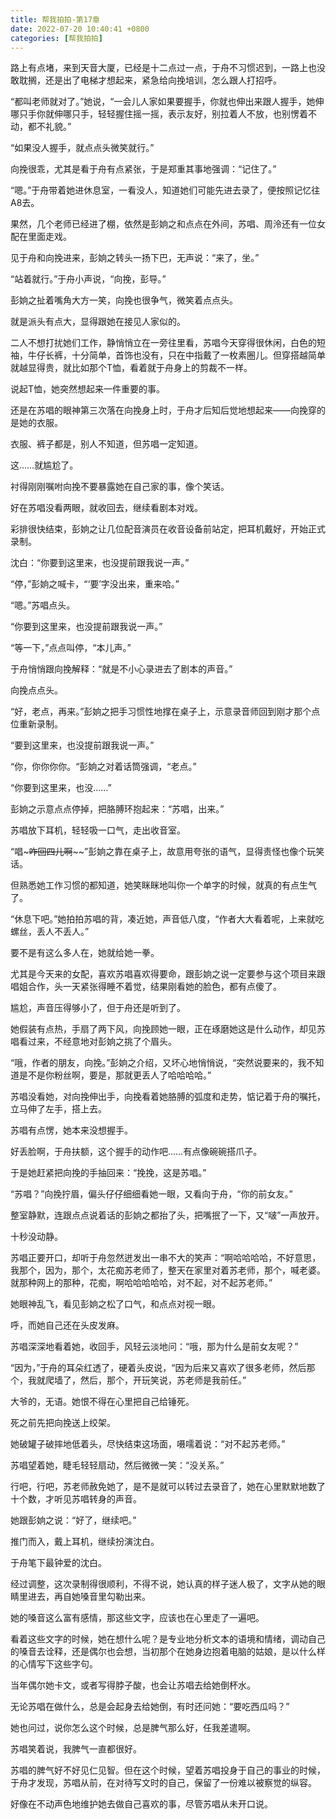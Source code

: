 ```yaml
---
title: 帮我拍拍-第17章
date: 2022-07-20 10:40:41 +0800
categories: [帮我拍拍]
---
```


路上有点堵，来到天音大厦，已经是十二点过一点，于舟不习惯迟到，一路上也没敢耽搁，还是出了电梯才想起来，紧急给向挽培训，怎么跟人打招呼。

“都叫老师就对了。”她说，“一会儿人家如果要握手，你就也伸出来跟人握手，她伸哪只手你就伸哪只手，轻轻握住摇一摇，表示友好，别拉着人不放，也别愣着不动，都不礼貌。”

“如果没人握手，就点点头微笑就行。”

向挽很乖，尤其是看于舟有点紧张，于是郑重其事地强调：“记住了。”

“嗯。”于舟带着她进休息室，一看没人，知道她们可能先进去录了，便按照记忆往A8去。

果然，几个老师已经进了棚，依然是彭姠之和点点在外间，苏唱、周泠还有一位女配在里面走戏。

见于舟和向挽进来，彭姠之转头一扬下巴，无声说：“来了，坐。”

“站着就行。”于舟小声说，“向挽，彭导。”

彭姠之扯着嘴角大方一笑，向挽也很争气，微笑着点点头。

就是派头有点大，显得跟她在接见人家似的。

二人不想打扰她们工作，静悄悄立在一旁往里看，苏唱今天穿得很休闲，白色的短袖，牛仔长裤，十分简单，首饰也没有，只在中指戴了一枚素圈儿。但穿搭越简单就越显得贵，就比如那个T恤，看着就于舟身上的剪裁不一样。

说起T恤，她突然想起来一件重要的事。

还是在苏唱的眼神第三次落在向挽身上时，于舟才后知后觉地想起来——向挽穿的是她的衣服。

衣服、裤子都是，别人不知道，但苏唱一定知道。

这……就尴尬了。

衬得刚刚嘱咐向挽不要暴露她在自己家的事，像个笑话。

好在苏唱没看两眼，就收回去，继续看剧本对戏。

彩排很快结束，彭姠之让几位配音演员在收音设备前站定，把耳机戴好，开始正式录制。

沈白：“你要到这里来，也没提前跟我说一声。”

“停，”彭姠之喊卡，“‘要’字没出来，重来哈。”

“嗯。”苏唱点头。

“你要到这里来，也没提前跟我说一声。”

“等一下，”点点叫停，“本儿声。”

于舟悄悄跟向挽解释：“就是不小心录进去了剧本的声音。”

向挽点点头。

“好，老点，再来。”彭姠之把手习惯性地撑在桌子上，示意录音师回到刚才那个点位重新录制。

“要到这里来，也没提前跟我说一声。”

“你，你你你你。“彭姠之对着话筒强调，“老点。”

“你要到这里来，也没……”

彭姠之示意点点停掉，把胳膊环抱起来：“苏唱，出来。”

苏唱放下耳机，轻轻吸一口气，走出收音室。

“唱~~~咋回四儿啊~~~~”彭姠之靠在桌子上，故意用夸张的语气，显得责怪也像个玩笑话。

但熟悉她工作习惯的都知道，她笑眯眯地叫你一个单字的时候，就真的有点生气了。

“休息下吧。”她拍拍苏唱的背，凑近她，声音低八度，“作者大大看着呢，上来就吃螺丝，丢人不丢人。”

要不是有这么多人在，她就给她一拳。

尤其是今天来的女配，喜欢苏唱喜欢得要命，跟彭姠之说一定要参与这个项目来跟唱姐合作，头一天紧张得睡不着觉，结果刚看她的脸色，都有点傻了。

尴尬，声音压得够小了，但于舟还是听到了。

她假装有点热，手扇了两下风，向挽顾她一眼，正在琢磨她这是什么动作，却见苏唱看过来，不经意地对彭姠之挑了个眉头。

“哦，作者的朋友，向挽。”彭姠之介绍，又坏心地悄悄说，“突然说要来的，我不知道是不是你粉丝啊，要是，那就更丢人了哈哈哈哈。”

苏唱没看她，对向挽伸出手，向挽看着她胳膊的弧度和走势，惦记着于舟的嘱托，立马伸了左手，搭上去。

苏唱有点愣，她本来没想握手。

好丢脸啊，于舟扶额，这个握手的动作吧……有点像碗碗搭爪子。

于是她赶紧把向挽的手抽回来：“挽挽，这是苏唱。”

“苏唱？”向挽拧眉，偏头仔仔细细看她一眼，又看向于舟，“你的前女友。”

整室静默，连跟点点说着话的彭姠之都抬了头，把嘴抿了一下，又“啵”一声放开。

十秒没动静。

苏唱正要开口，却听于舟忽然迸发出一串不大的笑声：“啊哈哈哈哈，不好意思，我那个，因为，那个，太花痴苏老师了，整天在家里对着苏老师，那个，喊老婆。就那种网上的那种，花痴，啊哈哈哈哈哈，对不起，对不起苏老师。”

她眼神乱飞，看见彭姠之松了口气，和点点对视一眼。

呼，而她自己还在头皮发麻。

苏唱深深地看着她，收回手，风轻云淡地问：“哦，那为什么是前女友呢？”

“因为，”于舟的耳朵红透了，硬着头皮说，“因为后来又喜欢了很多老师，然后那个，我就爬墙了，然后，那个，开玩笑说，苏老师是我前任。”

大爷的，无语。她恨不得在心里把自己给锤死。

死之前先把向挽送上绞架。

她破罐子破摔地低着头，尽快结束这场面，嗫嚅着说：“对不起苏老师。”

苏唱望着她，睫毛轻轻扇动，然后微微一笑：“没关系。”

行吧，行吧，苏老师赦免她了，是不是就可以转过去录音了，她在心里默默地数了十个数，才听见苏唱转身的声音。

她跟彭姠之说：“好了，继续吧。”

推门而入，戴上耳机，继续扮演沈白。

于舟笔下最钟爱的沈白。

经过调整，这次录制得很顺利，不得不说，她认真的样子迷人极了，文字从她的眼睛里进去，再自她嗓音里勾勒出来。

她的嗓音这么富有感情，那这些文字，应该也在心里走了一遍吧。

看着这些文字的时候，她在想什么呢？是专业地分析文本的语境和情绪，调动自己的嗓音去诠释，还是偶尔也会想，当初那个在她身边抱着电脑的姑娘，是以什么样的心情写下这些字句。

当年偶尔她卡文，或者写得脖子酸，也会让苏唱去给她倒杯水。

无论苏唱在做什么，总是会起身去给她倒，有时还问她：“要吃西瓜吗？”

她也问过，说你怎么这个时候，总是脾气那么好，任我差遣啊。

苏唱笑着说，我脾气一直都很好。

苏唱的脾气好不好见仁见智。但在这个时候，望着苏唱投身于自己的事业的时候，于舟才发现，苏唱从前，在对待写文时的自己，保留了一份难以被察觉的纵容。

好像在不动声色地维护她去做自己喜欢的事，尽管苏唱从未开口说。

